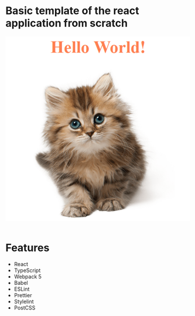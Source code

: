 # Basic template of the react application from scratch

<div>
  <img style="margin: 0 auto; display: block"src="./images/App.png">
</div>

<br>

<h1>Features</h1>

<ul>
  <li>
    React 
    <img src="" height="16px">
  </li>

  <li>
    TypeScript 
    <img src="" height="16px">
  </li>  

  <li>
    Webpack 5 
    <img src="" height="16px">
  </li>  

  <li>
    Babel 
    <img src="" height="16px">
  </li>  

  <li>
    ESLint 
    <img src="" height="16px">
  </li>

  <li>
    Prettier 
    <img src="" height="16px">
  </li> 

  <li>
    Stylelint 
    <img src="" height="16px">
  </li>  

  <li>
    PostCSS 
    <img src="" height="16px">
  </li>  
</ul>